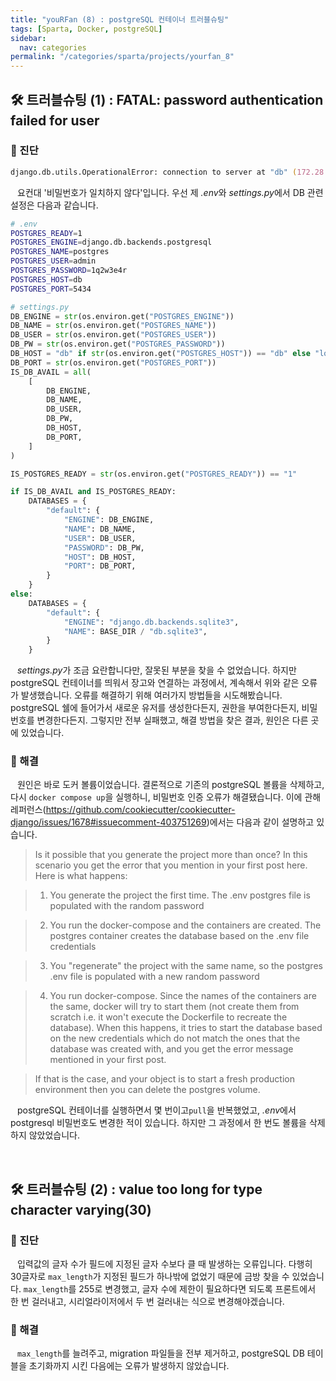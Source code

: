 ```yaml
---
title: "youRFan (8) : postgreSQL 컨테이너 트러블슈팅"
tags: [Sparta, Docker, postgreSQL]
sidebar:
  nav: categories
permalink: "/categories/sparta/projects/yourfan_8"
---
```


<div class="article__content" markdown="1">

## 🛠️ 트러블슈팅 (1) : FATAL: password authentication failed for user

### 🤔 진단

```zsh
django.db.utils.OperationalError: connection to server at "db" (172.28.0.4), port 5434 failed: FATAL:  password authentication failed for user "admin"
```

&ensp; 요컨대 '비밀번호가 일치하지 않다'입니다. 우선 제 *.env*와 *settings.py*에서 DB 관련 설정은 다음과 같습니다.

```zsh
# .env
POSTGRES_READY=1
POSTGRES_ENGINE=django.db.backends.postgresql
POSTGRES_NAME=postgres
POSTGRES_USER=admin
POSTGRES_PASSWORD=1q2w3e4r
POSTGRES_HOST=db
POSTGRES_PORT=5434
```

```python
# settings.py
DB_ENGINE = str(os.environ.get("POSTGRES_ENGINE"))
DB_NAME = str(os.environ.get("POSTGRES_NAME"))
DB_USER = str(os.environ.get("POSTGRES_USER"))
DB_PW = str(os.environ.get("POSTGRES_PASSWORD"))
DB_HOST = "db" if str(os.environ.get("POSTGRES_HOST")) == "db" else "localhost"
DB_PORT = str(os.environ.get("POSTGRES_PORT"))
IS_DB_AVAIL = all(
    [
        DB_ENGINE,
        DB_NAME,
        DB_USER,
        DB_PW,
        DB_HOST,
        DB_PORT,
    ]
)

IS_POSTGRES_READY = str(os.environ.get("POSTGRES_READY")) == "1"

if IS_DB_AVAIL and IS_POSTGRES_READY:
    DATABASES = {
        "default": {
            "ENGINE": DB_ENGINE,
            "NAME": DB_NAME,
            "USER": DB_USER,
            "PASSWORD": DB_PW,
            "HOST": DB_HOST,
            "PORT": DB_PORT,
        }
    }
else:
    DATABASES = {
        "default": {
            "ENGINE": "django.db.backends.sqlite3",
            "NAME": BASE_DIR / "db.sqlite3",
        }
    }
```

&ensp; *settings.py*가 조금 요란합니다만, 잘못된 부분을 찾을 수 없었습니다. 하지만 postgreSQL 컨테이너를 띄워서 장고와 연결하는 과정에서, 계속해서 위와 같은 오류가 발생했습니다. 오류를 해결하기 위해 여러가지 방법들을 시도해봤습니다. postgreSQL 쉘에 들어가서 새로운 유저를 생성한다든지, 권한을 부여한다든지, 비밀번호를 변경한다든지. 그렇지만 전부 실패했고, 해결 방법을 찾은 결과, 원인은 다른 곳에 있었습니다.

### 🥸 해결

&ensp; 원인은 바로 도커 볼륨이었습니다. 결론적으로 기존의 postgreSQL 볼륨을 삭제하고, 다시 `docker compose up`을 실행하니, 비밀번호 인증 오류가 해결됐습니다. 이에 관해 레퍼런스(https://github.com/cookiecutter/cookiecutter-django/issues/1678#issuecomment-403751269)에서는 다음과 같이 설명하고 있습니다.

> Is it possible that you generate the project more than once? In this scenario you get the error that you mention in your first post here. Here is what happens:

> 1. You generate the project the first time. The .env postgres file is populated with the random password

> 2. You run the docker-compose and the containers are created. The postgres container creates the database based on the .env file credentials

> 3. You "regenerate" the project with the same name, so the postgres .env file is populated with a new random password

> 4. You run docker-compose. Since the names of the containers are the same, docker will try to start them (not create them from scratch i.e. it won't execute the Dockerfile to recreate the database). When this happens, it tries to start the database based on the new credentials which do not match the ones that the database was created with, and you get the error message mentioned in your first post.

> If that is the case, and your object is to start a fresh production environment then you can delete the postgres volume.

&ensp; postgreSQL 컨테이너를 실행하면서 몇 번이고`pull`을 반복했었고, *.env*에서 postgresql 비밀번호도 변경한 적이 있습니다. 하지만 그 과정에서 한 번도 볼륨을 삭제하지 않았었습니다.

<br/>

## 🛠️ 트러블슈팅 (2) : value too long for type character varying(30)

### 🤔 진단

&ensp; 입력값의 글자 수가 필드에 지정된 글자 수보다 클 때 발생하는 오류입니다. 다행히 30글자로 `max_length`가 지정된 필드가 하나밖에 없었기 때문에 금방 찾을 수 있었습니다. `max_length`를 255로 변경했고, 글자 수에 제한이 필요하다면 되도록 프론트에서 한 번 걸러내고, 시리얼라이저에서 두 번 걸러내는 식으로 변경해야겠습니다.

### 🥸 해결

&ensp; `max_length`를 늘려주고, migration 파일들을 전부 제거하고, postgreSQL DB 테이블을 초기화까지 시킨 다음에는 오류가 발생하지 않았습니다.

</div>
